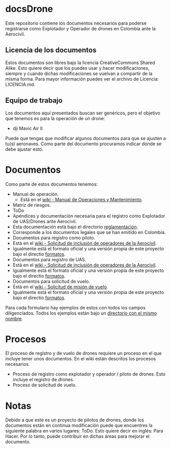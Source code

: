 # docsDrone

Este repositorio contiene los documentos necesarios para poderse registrarse como Explotador y Operador de drones en Colombia ante la Aerocivil.

## Licencia de los documentos

Estos documentos son libres bajo la licencia CreativeCommons Shared Alike.
Esto quiere decir que los puedes usar y hacer modificaciones, siempre y cuando dichas modificaciones se vuelvan a compartir de la misma forma.
Para mayor información puedes ver el archivo de Licencia: LICENCIA.md.

## Equipo de trabajo

Los documentos aquí presentados buscan ser genéricos, pero el objetivo que tenemos es para la operación de un drone:

* dji Mavic Air II

Puede que tengas que modificar algunos documentos para que se ajusten a tu(s) aeronaves.
Como parte del documento procuramos indicar dónde se debe ajustar esto.

# Documentos

Como parte de estos documentos tenemos:

* Manual de operación.
  * Está en el [wiki - Manual de Operaciones y Mantenimiento](https://github.com/MaptimeBogota/docsDrone/wiki/1-Manual-de-Operaciones-y-Mantenimiento).
* Matriz de riesgos.
 * ToDo
* Apéndices y documentación necesaria para el registro como Explotador de UAS/Drones ante Aerocivil.
 * Esta documentación está bajo el directorio [reglamentación](https://github.com/MaptimeBogota/docsDrone/tree/main/reglamentacion).
 * Corresponde a los documentos legales que se han emitido en Colombia.
* Documentos para registro como piloto.
 * Está en el [wiki - Solicitud de inclusión de operadores de la Aerocivil](https://github.com/MaptimeBogota/docsDrone/wiki/2A-Proceso-de-Solicitud-de-inclusi%C3%B3n-de-operadores-de-la-Aerocivil).
 * Igualmente está el formato oficial y una versión propia de este proyecto bajo el directio [formatos](https://github.com/MaptimeBogota/docsDrone/tree/main/formatos).
* Documentos para registro de UAS.
 * Está en el [wiki - Solicitud de inclusión de operadores de la Aerocivil](https://github.com/MaptimeBogota/docsDrone/wiki/2A-Proceso-de-Solicitud-de-inclusi%C3%B3n-de-operadores-de-la-Aerocivil).
 * Igualmente está el formato oficial y una versión propia de este proyecto bajo el directio [formatos](https://github.com/MaptimeBogota/docsDrone/tree/main/formatos).
* Documentos para solicitud de vuelo.
 * Está en el [wiki - Solicitud de misión de vuelo](https://github.com/MaptimeBogota/docsDrone/wiki/3A-Proceso-de-Solicitud-de-misi%C3%B3n-de-vuelo).
 * Igualmente está el formato oficial y una versión propia de este proyecto bajo el directio [formatos](https://github.com/MaptimeBogota/docsDrone/tree/main/formatos).

Para cada formulario hay ejemplos de estos con todos los campos diligenciados.
Todos los ejemplos están bajo un [directorio con el mismo nombre](https://github.com/MaptimeBogota/docsDrone/tree/main/ejemplos).

# Procesos

El proceso de registro y de vuelo de drones requiere un proceso en el que incluye tener unos documentos.
En el wiki están descritos los procesos necesarios.

* Proceso de registro como explotador y operador / piloto de drones. Esto incluye el registro de drones.
* Proceso de solicitud de vuelo.

# Notas

Debido a que este es un proyecto de pilotos de drones, donde los documentos están en continua modificación puede que encuentres la siguiente palabra en varios lugares: ToDo.
Esto quiere decir en inglés: Para Hacer.
Por lo tanto, puede contribuir en dichas áreas para mejorar el documento.
